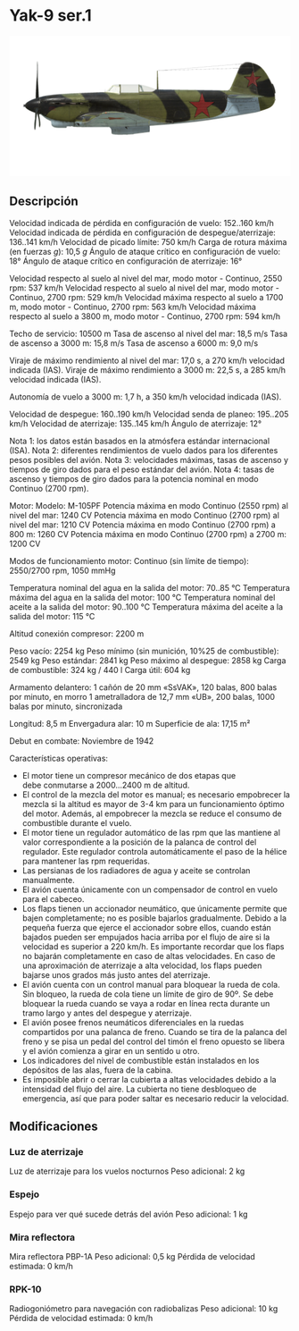 # Yak-9 ser.1

![yak9s1](../images/yak9s1.png)

## Descripción

Velocidad indicada de pérdida en configuración de vuelo: 152..160 km/h
Velocidad indicada de pérdida en configuración de despegue/aterrizaje: 136..141 km/h
Velocidad de picado límite: 750 km/h
Carga de rotura máxima (en fuerzas <i>g</i>): 10,5 <i>g</i>
Ángulo de ataque crítico en configuración de vuelo: 18°
Ángulo de ataque crítico en configuración de aterrizaje: 16°

Velocidad respecto al suelo al nivel del mar, modo motor - Continuo, 2550 rpm: 537 km/h
Velocidad respecto al suelo al nivel del mar, modo motor - Continuo, 2700 rpm: 529 km/h
Velocidad máxima respecto al suelo a 1700 m, modo motor - Continuo, 2700 rpm: 563 km/h
Velocidad máxima respecto al suelo a 3800 m, modo motor - Continuo, 2700 rpm: 594 km/h

Techo de servicio: 10500 m
Tasa de ascenso al nivel del mar: 18,5 m/s
Tasa de ascenso a 3000 m: 15,8 m/s
Tasa de ascenso a 6000 m: 9,0 m/s

Viraje de máximo rendimiento al nivel del mar: 17,0 s, a 270 km/h velocidad indicada (IAS).
Viraje de máximo rendimiento a 3000 m: 22,5 s, a 285 km/h velocidad indicada (IAS).

Autonomía de vuelo a 3000 m: 1,7 h, a 350 km/h velocidad indicada (IAS).

Velocidad de despegue: 160..190 km/h
Velocidad senda de planeo: 195..205 km/h
Velocidad de aterrizaje: 135..145 km/h
Ángulo de aterrizaje: 12°

Nota 1: los datos están basados en la atmósfera estándar internacional (ISA).
Nota 2: diferentes rendimientos de vuelo dados para los diferentes pesos posibles del avión.
Nota 3: velocidades máximas, tasas de ascenso y tiempos de giro dados para el peso estándar del avión.
Nota 4: tasas de ascenso y tiempos de giro dados para la potencia nominal en modo Continuo (2700 rpm).

Motor:
Modelo: M-105PF
Potencia máxima en modo Continuo (2550 rpm) al nivel del mar: 1240 CV
Potencia máxima en modo Continuo (2700 rpm) al nivel del mar: 1210 CV
Potencia máxima en modo Continuo (2700 rpm) a 800 m: 1260 CV
Potencia máxima en modo Continuo (2700 rpm) a 2700 m: 1200 CV

Modos de funcionamiento motor:
Continuo (sin límite de tiempo): 2550/2700 rpm, 1050 mmHg

Temperatura nominal del agua en la salida del motor: 70..85 °C
Temperatura máxima del agua en la salida del motor: 100 °C
Temperatura nominal del aceite a la salida del motor: 90..100 °C
Temperatura máxima del aceite a la salida del motor: 115 °C

Altitud conexión compresor: 2200 m

Peso vacío: 2254 kg
Peso mínimo (sin munición, 10%25 de combustible): 2549 kg
Peso estándar: 2841 kg
Peso máximo al despegue: 2858 kg
Carga de combustible: 324 kg / 440 l
Carga útil: 604 kg

Armamento delantero:
1 cañón de 20 mm «SsVAK», 120 balas, 800 balas por minuto, en morro
1 ametralladora de 12,7 mm «UB», 200 balas, 1000 balas por minuto, sincronizada

Longitud: 8,5 m
Envergadura alar: 10 m
Superficie de ala: 17,15 m²

Debut en combate: Noviembre de 1942

Características operativas:
- El motor tiene un compresor mecánico de dos etapas que debe conmutarse a 2000...2400 m de altitud.
- El control de la mezcla del motor es manual; es necesario empobrecer la mezcla si la altitud es mayor de 3-4 km para un funcionamiento óptimo del motor. Además, al empobrecer la mezcla se reduce el consumo de combustible durante el vuelo.
- El motor tiene un regulador automático de las rpm que las mantiene al valor correspondiente a la posición de la palanca de control del regulador. Este regulador controla automáticamente el paso de la hélice para mantener las rpm requeridas.
- Las persianas de los radiadores de agua y aceite se controlan manualmente.
- El avión cuenta únicamente con un compensador de control en vuelo para el cabeceo.
- Los flaps tienen un accionador neumático, que únicamente permite que bajen completamente; no es posible bajarlos gradualmente. Debido a la pequeña fuerza que ejerce el accionador sobre ellos, cuando están bajados pueden ser empujados hacia arriba por el flujo de aire si la velocidad es superior a 220 km/h. Es importante recordar que los flaps no bajarán completamente en caso de altas velocidades. En caso de una aproximación de aterrizaje a alta velocidad, los flaps pueden bajarse unos grados más justo antes del aterrizaje.
- El avión cuenta con un control manual para bloquear la rueda de cola. Sin bloqueo, la rueda de cola tiene un límite de giro de 90º. Se debe bloquear la rueda cuando se vaya a rodar en línea recta durante un tramo largo y antes del despegue y aterrizaje.
- El avión posee frenos neumáticos diferenciales en la ruedas compartidos por una palanca de freno. Cuando se tira de la palanca del freno y se pisa un pedal del control del timón el freno opuesto se libera y el avión comienza a girar en un sentido u otro.
- Los indicadores del nivel de combustible están instalados en los depósitos de las alas, fuera de la cabina.
- Es imposible abrir o cerrar la cubierta a altas velocidades debido a la intensidad del flujo del aire. La cubierta no tiene desbloqueo de emergencia, así que para poder saltar es necesario reducir la velocidad.

## Modificaciones


### Luz de aterrizaje

Luz de aterrizaje para los vuelos nocturnos
Peso adicional: 2 kg


### Espejo

Espejo para ver qué sucede detrás del avión
Peso adicional: 1 kg


### Mira reflectora

Mira reflectora PBP-1A
Peso adicional: 0,5 kg
Pérdida de velocidad estimada: 0 km/h


### RPK-10

Radiogoniómetro para navegación con radiobalizas
Peso adicional: 10 kg
Pérdida de velocidad estimada: 0 km/h
